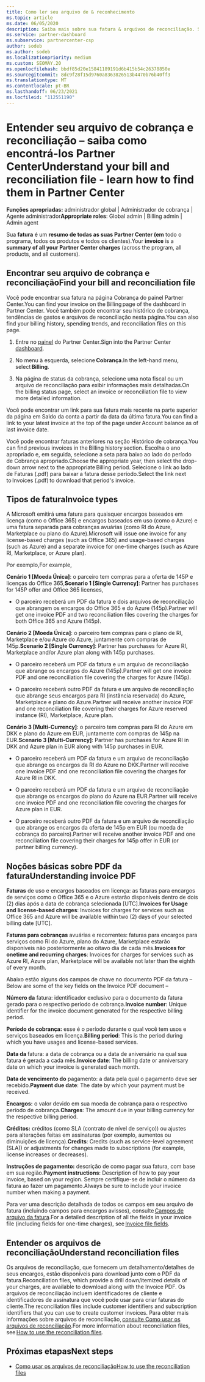 ```yaml
---
title: Como ler seu arquivo de & reconhecimento
ms.topic: article
ms.date: 06/05/2020
description: Saiba mais sobre sua fatura & arquivos de reconciliação. Sua fatura mostra Partner Center encargos em todo o programa, produtos e clientes para esse período mensal.
ms.service: partner-dashboard
ms.subservice: partnercenter-csp
author: sodeb
ms.author: sodeb
ms.localizationpriority: medium
ms.custom: SEOMAY.20
ms.openlocfilehash: bbdf85d20e15841189191d6b415b54c26378850e
ms.sourcegitcommit: 8dc9f28f15d9760a8363826513b4470b76b40ff3
ms.translationtype: MT
ms.contentlocale: pt-BR
ms.lasthandoff: 06/23/2021
ms.locfileid: "112551190"
---
```

# <a name="understand-your-bill-and-reconciliation-file---learn-how-to-find-them-in-partner-center"></a><span data-ttu-id="665e2-104">Entender seu arquivo de cobrança e reconciliação – saiba como encontrá-los Partner Center</span><span class="sxs-lookup"><span data-stu-id="665e2-104">Understand your bill and reconciliation file - learn how to find them in Partner Center</span></span>


<span data-ttu-id="665e2-105">**Funções apropriadas:** administrador global | Administrador de cobrança | Agente administrador</span><span class="sxs-lookup"><span data-stu-id="665e2-105">**Appropriate roles**: Global admin | Billing admin | Admin agent</span></span>


<span data-ttu-id="665e2-106">Sua **fatura** é um **resumo de todas as suas Partner Center (em** todo o programa, todos os produtos e todos os clientes).</span><span class="sxs-lookup"><span data-stu-id="665e2-106">Your **invoice** is a **summary of all your Partner Center charges** (across the program, all products, and all customers).</span></span> 

## <a name="find-your-bill-and-reconciliation-file"></a><span data-ttu-id="665e2-107">Encontrar seu arquivo de cobrança e reconciliação</span><span class="sxs-lookup"><span data-stu-id="665e2-107">Find your bill and reconciliation file</span></span> 

<span data-ttu-id="665e2-108">Você pode encontrar sua fatura na página Cobrança do painel Partner Center.</span><span class="sxs-lookup"><span data-stu-id="665e2-108">You can find your invoice on the Billing page of the dashboard in Partner Center.</span></span> <span data-ttu-id="665e2-109">Você também pode encontrar seu histórico de cobrança, tendências de gastos e arquivos de reconciliação nesta página.</span><span class="sxs-lookup"><span data-stu-id="665e2-109">You can also find your billing history, spending trends, and reconciliation files on this page.</span></span> 

1. <span data-ttu-id="665e2-110">Entre no [painel](https://partner.microsoft.com/dashboard/home) do Partner Center.</span><span class="sxs-lookup"><span data-stu-id="665e2-110">Sign into the Partner Center [dashboard](https://partner.microsoft.com/dashboard/home).</span></span> 

2. <span data-ttu-id="665e2-111">No menu à esquerda, selecione **Cobrança**.</span><span class="sxs-lookup"><span data-stu-id="665e2-111">In the left-hand menu, select **Billing**.</span></span> 

3. <span data-ttu-id="665e2-112">Na página de status da cobrança, selecione uma nota fiscal ou um arquivo de reconciliação para exibir informações mais detalhadas.</span><span class="sxs-lookup"><span data-stu-id="665e2-112">On the billing status page, select an invoice or reconciliation file to view more detailed information.</span></span> 

<span data-ttu-id="665e2-113">Você pode encontrar um link para sua fatura mais recente na parte superior da página em Saldo da conta a partir da data da última fatura.</span><span class="sxs-lookup"><span data-stu-id="665e2-113">You can find a link to your latest invoice at the top of the page under Account balance as of last invoice date.</span></span> 

<span data-ttu-id="665e2-114">Você pode encontrar faturas anteriores na seção Histórico de cobrança.</span><span class="sxs-lookup"><span data-stu-id="665e2-114">You can find previous invoices in the Billing history section.</span></span> <span data-ttu-id="665e2-115">Escolha o ano apropriado e, em seguida, selecione a seta para baixo ao lado do período de Cobrança apropriado.</span><span class="sxs-lookup"><span data-stu-id="665e2-115">Choose the appropriate year, then select the drop-down arrow next to the appropriate Billing period.</span></span> <span data-ttu-id="665e2-116">Selecione o link ao lado de Faturas (.pdf) para baixar a fatura desse período.</span><span class="sxs-lookup"><span data-stu-id="665e2-116">Select the link next to Invoices (.pdf) to download that period's invoice.</span></span> 

## <a name="invoice-types"></a><span data-ttu-id="665e2-117">Tipos de fatura</span><span class="sxs-lookup"><span data-stu-id="665e2-117">Invoice types</span></span>

<span data-ttu-id="665e2-118">A Microsoft emitirá uma fatura para quaisquer encargos baseados em licença (como o Office 365) e encargos baseados em uso (como o Azure) e uma fatura separada para cobranças avuárias (como RI do Azure, Marketplace ou plano do Azure).</span><span class="sxs-lookup"><span data-stu-id="665e2-118">Microsoft will issue one invoice for any license-based charges (such as Office 365) and usage-based charges (such as Azure) and a separate invoice for one-time charges (such as Azure RI, Marketplace, or Azure plan).</span></span>

<span data-ttu-id="665e2-119">Por exemplo,</span><span class="sxs-lookup"><span data-stu-id="665e2-119">For example,</span></span>  

<span data-ttu-id="665e2-120">**Cenário 1 [Moeda Única]**: o parceiro tem compras para a oferta de 145P e licenças do Office 365,</span><span class="sxs-lookup"><span data-stu-id="665e2-120">**Scenario 1 [Single Currency]**: Partner has purchases for 145P offer and Office 365 licenses,</span></span>  

- <span data-ttu-id="665e2-121">O parceiro receberá um PDF da fatura e dois arquivos de reconciliação que abrangem os encargos do Office 365 e do Azure (145p).</span><span class="sxs-lookup"><span data-stu-id="665e2-121">Partner will get one invoice PDF and two reconciliation files covering the charges for both Office 365 and Azure (145p).</span></span>  

<span data-ttu-id="665e2-122">**Cenário 2 [Moeda Única]**: o parceiro tem compras para o plano de RI, Marketplace e/ou Azure do Azure, juntamente com compras de 145p.</span><span class="sxs-lookup"><span data-stu-id="665e2-122">**Scenario 2 [Single Currency]**: Partner has purchases for Azure RI, Marketplace and/or Azure plan along with 145p purchases.</span></span>

- <span data-ttu-id="665e2-123">O parceiro receberá um PDF da fatura e um arquivo de reconciliação que abrange os encargos do Azure (145p).</span><span class="sxs-lookup"><span data-stu-id="665e2-123">Partner will get one invoice PDF and one reconciliation file covering the charges for Azure (145p).</span></span> 

- <span data-ttu-id="665e2-124">O parceiro receberá outro PDF da fatura e um arquivo de reconciliação que abrange seus encargos para RI (instância reservada) do Azure, Marketplace e plano do Azure.</span><span class="sxs-lookup"><span data-stu-id="665e2-124">Partner will receive another invoice PDF and one reconciliation file covering their charges for Azure reserved instance (RI), Marketplace, Azure plan.</span></span> 

<span data-ttu-id="665e2-125">**Cenário 3 [Multi-Currency]**: o parceiro tem compras para RI do Azure em DKK e plano do Azure em EUR, juntamente com compras de 145p na EUR.</span><span class="sxs-lookup"><span data-stu-id="665e2-125">**Scenario 3 [Multi-Currency]**: Partner has purchases for Azure RI in DKK and Azure plan in EUR along with 145p purchases in EUR.</span></span>

- <span data-ttu-id="665e2-126">O parceiro receberá um PDF da fatura e um arquivo de reconciliação que abrange os encargos da RI do Azure no DKK.</span><span class="sxs-lookup"><span data-stu-id="665e2-126">Partner will receive one invoice PDF and one reconciliation file covering the charges for Azure RI in DKK.</span></span> 

- <span data-ttu-id="665e2-127">O parceiro receberá um PDF da fatura e um arquivo de reconciliação que abrange os encargos do plano do Azure na EUR.</span><span class="sxs-lookup"><span data-stu-id="665e2-127">Partner will receive one invoice PDF and one reconciliation file covering the charges for Azure plan in EUR.</span></span> 

- <span data-ttu-id="665e2-128">O parceiro receberá outro PDF da fatura e um arquivo de reconciliação que abrange os encargos da oferta de 145p em EUR (ou moeda de cobrança do parceiro).</span><span class="sxs-lookup"><span data-stu-id="665e2-128">Partner will receive another invoice PDF and one reconciliation file covering their charges for 145p offer in EUR (or partner billing currency).</span></span> 


## <a name="understanding-invoice-pdf"></a><span data-ttu-id="665e2-129">Noções básicas sobre PDF da fatura</span><span class="sxs-lookup"><span data-stu-id="665e2-129">Understanding invoice PDF</span></span> 

<span data-ttu-id="665e2-130">**Faturas** de uso e encargos baseados em licença: as faturas para encargos de serviços como o Office 365 e o Azure estarão disponíveis dentro de dois (2) dias após a data de cobrança selecionada [UTC].</span><span class="sxs-lookup"><span data-stu-id="665e2-130">**Invoices for Usage and license-based charges**: Invoices for charges for services such as Office 365 and Azure will be available within two (2) days of your selected billing date [UTC].</span></span>  

<span data-ttu-id="665e2-131">**Faturas para cobranças** avuárias e recorrentes: faturas para encargos para serviços como RI do Azure, plano do Azure, Marketplace estarão disponíveis não posteriormente ao oitavo dia de cada mês.</span><span class="sxs-lookup"><span data-stu-id="665e2-131">**Invoices for onetime and recurring charges**: Invoices for charges for services such as Azure RI, Azure plan, Marketplace will be available not later than the eighth of every month.</span></span>  

<span data-ttu-id="665e2-132">Abaixo estão alguns dos campos de chave no documento PDF da fatura –</span><span class="sxs-lookup"><span data-stu-id="665e2-132">Below are some of the key fields on the Invoice PDF document –</span></span>

<span data-ttu-id="665e2-133">**Número da** fatura: identificador exclusivo para o documento da fatura gerado para o respectivo período de cobrança.</span><span class="sxs-lookup"><span data-stu-id="665e2-133">**Invoice number**: Unique identifier for the invoice document generated for the respective billing period.</span></span> 

<span data-ttu-id="665e2-134">**Período de cobrança:** esse é o período durante o qual você tem usos e serviços baseados em licença.</span><span class="sxs-lookup"><span data-stu-id="665e2-134">**Billing period**: This is the period during which you have usages and license-based services.</span></span> 

<span data-ttu-id="665e2-135">**Data da** fatura: a data de cobrança ou a data de aniversário na qual sua fatura é gerada a cada mês.</span><span class="sxs-lookup"><span data-stu-id="665e2-135">**Invoice date**: The billing date or anniversary date on which your invoice is generated each month.</span></span> 

<span data-ttu-id="665e2-136">**Data de vencimento do** pagamento: a data pela qual o pagamento deve ser recebido.</span><span class="sxs-lookup"><span data-stu-id="665e2-136">**Payment due date**: The date by which your payment must be received.</span></span> 

<span data-ttu-id="665e2-137">**Encargos:** o valor devido em sua moeda de cobrança para o respectivo período de cobrança.</span><span class="sxs-lookup"><span data-stu-id="665e2-137">**Charges**: The amount due in your billing currency for the respective billing period.</span></span> 

<span data-ttu-id="665e2-138">**Créditos:** créditos (como SLA (contrato de nível de serviço)) ou ajustes para alterações feitas em assinaturas (por exemplo, aumentos ou diminuições de licença).</span><span class="sxs-lookup"><span data-stu-id="665e2-138">**Credits**: Credits (such as service-level agreement (SLA)) or adjustments for changes made to subscriptions (for example, license increases or decreases).</span></span> 

<span data-ttu-id="665e2-139">**Instruções de pagamento:** descrição de como pagar sua fatura, com base em sua região.</span><span class="sxs-lookup"><span data-stu-id="665e2-139">**Payment instructions**: Description of how to pay your invoice, based on your region.</span></span> <span data-ttu-id="665e2-140">Sempre certifique-se de incluir o número da fatura ao fazer um pagamento.</span><span class="sxs-lookup"><span data-stu-id="665e2-140">Always be sure to include your invoice number when making a payment.</span></span> 

<span data-ttu-id="665e2-141">Para ver uma descrição detalhada de todos os campos em seu arquivo de fatura (incluindo campos para encargos avissos), consulte [Campos de arquivo da fatura](invoice-file.md).</span><span class="sxs-lookup"><span data-stu-id="665e2-141">For a detailed description of all the fields in your invoice file (including fields for one-time charges), see [Invoice file fields](invoice-file.md).</span></span> 

## <a name="understand-reconciliation-files"></a><span data-ttu-id="665e2-142">Entender os arquivos de reconciliação</span><span class="sxs-lookup"><span data-stu-id="665e2-142">Understand reconciliation files</span></span>

 <span data-ttu-id="665e2-143">Os arquivos de reconciliação, que fornecem um detalhamento/detalhes de seus encargos, estão disponíveis para download junto com o PDF da fatura.</span><span class="sxs-lookup"><span data-stu-id="665e2-143">Reconciliation files, which provide a drill down/itemized details of your charges, are available to download along with the Invoice PDF.</span></span> <span data-ttu-id="665e2-144">Os arquivos de reconciliação incluem identificadores de cliente e identificadores de assinatura que você pode usar para criar faturas do cliente.</span><span class="sxs-lookup"><span data-stu-id="665e2-144">The reconciliation files include customer identifiers and subscription identifiers that you can use to create customer invoices.</span></span> <span data-ttu-id="665e2-145">Para obter mais informações sobre arquivos de reconciliação, [consulte Como usar os arquivos de reconciliação](use-the-reconciliation-files.md).</span><span class="sxs-lookup"><span data-stu-id="665e2-145">For more information about reconciliation files, see [How to use the reconciliation files](use-the-reconciliation-files.md).</span></span> 

## <a name="next-steps"></a><span data-ttu-id="665e2-146">Próximas etapas</span><span class="sxs-lookup"><span data-stu-id="665e2-146">Next steps</span></span>

- [<span data-ttu-id="665e2-147">Como usar os arquivos de reconciliação</span><span class="sxs-lookup"><span data-stu-id="665e2-147">How to use the reconciliation files</span></span>](use-the-reconciliation-files.md)